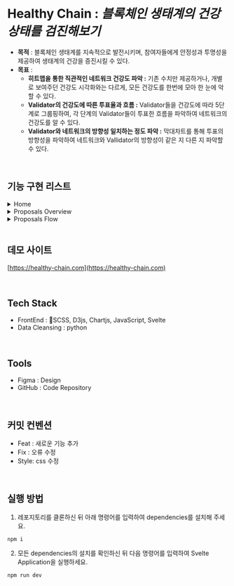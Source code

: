 # Healthy Chain : *블록체인 생태계의 건강 상태를 검진해보기*

- **목적** : 블록체인 생태계를 지속적으로 발전시키며, 참여자들에게 안정성과 투명성을 제공하여 생태계의 건강을 증진시킬 수 있다.
- **목표** :
  - **히트맵을 통한 직관적인 네트워크 건강도 파악 :**  기존 수치만 제공하거나, 개별로 보여주던 건강도 시각화와는 다르게, 모든 건강도를 한번에 모아 한 눈에 악할 수 있다.
  - **Validator의 건강도에 따른 투표율과 흐름 :** Validator들을 건강도에 따라 5단계로 그룹핑하여, 각 단계의 Validator들이 투표한 흐름을 파악하여 네트워크의 건강도를 알 수 있다.
  - **Validator와 네트워크의 방향성 일치하는 정도 파악 :** 막대차트를 통해 투표의 방향성을 파악하여 네트워크와 Vallidator의 방향성이 같은 지 다른 지 파악할 수 있다.

<br/>

## 기능 구현 리스트

<details><summary>Home</summary> 

  * 건강한 네트워크 순으로 정렬된 네트워크 선택 가능
  * 히트맵 V.P 기준 정렬, Healthy Level 기준 정렬 가능
  * 각 네트워크 별 레이더 차트 기능 구현
  * 테이블 메인뷰 - 각 라벨 클릭 시 정렬기준 변경 가능

</details>

<details><summary>Proposals Overview</summary>
  
  * 막대차트 - 해당 네트워크의 V.P, Node 기준
  * 파이차트 - 해당 네트워크의 Type 확인 가능. 마우스 오버 시 해당 타입의 투표율 확인 가능
  * 해당 네트워크의 Proposal 리스트

</details>

<details><summary>Proposals Flow</summary>
   
  * Sankey Diagram - 중간 패널 마우스 오버시 데이터의 흐름을 알 수 있음
  * 네트워크 선택 - Dropdown box를 통해 원하는 네트워크 선택 가능

</details>

</details>


<br />


## 데모 사이트

[https://healthy-chain.com](https://healthy-chain.com)
<div>


<br />

## Tech Stack

- FrontEnd : SCSS, D3js, Chartjs, JavaScript, Svelte
- Data Cleansing : python

<br /> 


## Tools

- Figma : Design
- GitHub : Code Repository
<br />

## 커밋 컨벤션

- Feat : 새로운 기능 추가
- Fix : 오류 수정
- Style: css 수정

<br />


## 실행 방법
1. 레포지토리를 클론하신 뒤 아래 명령어를 입력하여 dependencies를 설치해 주세요.
```
npm i
```
2. 모든 dependencies의 설치를 확인하신 뒤 다음 명령어를 입력하여 Svelte Application을 실행하세요.

```
npm run dev
```
